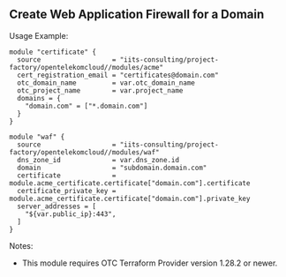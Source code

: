 ## Create Web Application Firewall for a Domain

Usage Example:

```hcl
module "certificate" {
  source                  = "iits-consulting/project-factory/opentelekomcloud//modules/acme"
  cert_registration_email = "certificates@domain.com"
  otc_domain_name         = var.otc_domain_name
  otc_project_name        = var.project_name
  domains = {
    "domain.com" = ["*.domain.com"]
  }
}

module "waf" {
  source                  = "iits-consulting/project-factory/opentelekomcloud//modules/waf"
  dns_zone_id             = var.dns_zone.id
  domain                  = "subdomain.domain.com"
  certificate             = module.acme_certificate.certificate["domain.com"].certificate
  certificate_private_key = module.acme_certificate.certificate["domain.com"].private_key
  server_addresses = [
    "${var.public_ip}:443",
  ]
}
```

Notes:
- This module requires OTC Terraform Provider version 1.28.2 or newer.